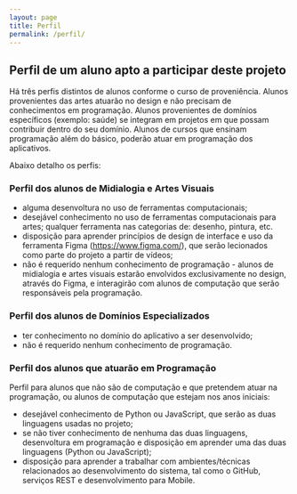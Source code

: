 ```yaml
---
layout: page
title: Perfil
permalink: /perfil/
---
```


## Perfil de um aluno apto a participar deste projeto

Há três perfis distintos de alunos conforme o curso de proveniência. Alunos provenientes das artes atuarão no design e não precisam de conhecimentos em programação. Alunos provenientes de domínios específicos (exemplo: saúde) se integram em projetos em que possam contribuir dentro do seu domínio. Alunos de cursos que ensinam programação além do básico, poderão atuar em programação dos aplicativos.

Abaixo detalho os perfis:

### Perfil dos alunos de Midialogia e Artes Visuais

- alguma desenvoltura no uso de ferramentas computacionais;
- desejável conhecimento no uso de ferramentas computacionais para artes; qualquer ferramenta nas categorias de: desenho, pintura, etc.
- disposição para aprender princípios de design de interface e uso da ferramenta Figma (https://www.figma.com/), que serão lecionados como parte do projeto a partir de vídeos;
- não é requerido nenhum conhecimento de programação - alunos de midialogia e artes visuais estarão envolvidos exclusivamente no design, através do Figma, e interagirão com alunos de computação que serão responsáveis pela programação.

### Perfil dos alunos de Domínios Especializados

- ter conhecimento no domínio do aplicativo a ser desenvolvido;
- não é requerido nenhum conhecimento de programação.

### Perfil dos alunos que atuarão em Programação

Perfil para alunos que não são de computação e que pretendem atuar na programação, ou alunos de computação que estejam nos anos iniciais:
- desejável conhecimento de Python ou JavaScript, que serão as duas linguagens usadas no projeto;
- se não tiver conhecimento de nenhuma das duas linguagens, desenvoltura em programação e disposição em aprender uma das duas linguagens (Python ou JavaScript);
- disposição para aprender a trabalhar com ambientes/técnicas relacionados ao desenvolvimento do sistema, tal como o GitHub, serviços REST e desenvolvimento para Mobile.

